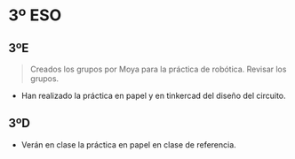 # 3º ESO #
## 3ºE ##
> Creados los grupos por Moya para la práctica de robótica. Revisar los grupos.
- Han realizado la práctica en papel y en tinkercad del diseño del circuito. 
## 3ºD ##
- Verán en clase la práctica en papel en clase de referencia.
